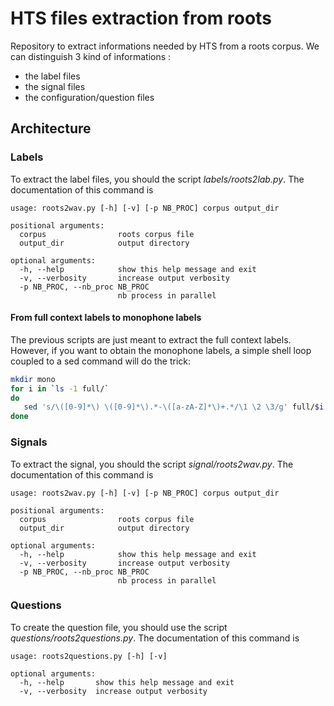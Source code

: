 
# HTS files extraction from roots  #

Repository to extract informations needed by HTS from a roots corpus. We can distinguish 3 kind of
informations :
 - the label files
 - the signal files
 - the configuration/question files

## Architecture ##
### Labels ###
To extract the label files, you should the script *labels/roots2lab.py*. The documentation of this
command is
```
usage: roots2wav.py [-h] [-v] [-p NB_PROC] corpus output_dir

positional arguments:
  corpus                roots corpus file
  output_dir            output directory

optional arguments:
  -h, --help            show this help message and exit
  -v, --verbosity       increase output verbosity
  -p NB_PROC, --nb_proc NB_PROC
                        nb process in parallel
```

#### From full context labels to monophone labels ####

The previous scripts are just meant to extract the full context labels. However, if you want to
obtain the monophone labels, a simple shell loop coupled to a sed command will do the trick:

```sh
mkdir mono
for i in `ls -1 full/`
do
   sed 's/\([0-9]*\) \([0-9]*\).*-\([a-zA-Z]*\)+.*/\1 \2 \3/g' full/$i > mono/$i
done
```

### Signals ###
To extract the signal, you should the script *signal/roots2wav.py*. The documentation of this
command is

```
usage: roots2wav.py [-h] [-v] [-p NB_PROC] corpus output_dir

positional arguments:
  corpus                roots corpus file
  output_dir            output directory

optional arguments:
  -h, --help            show this help message and exit
  -v, --verbosity       increase output verbosity
  -p NB_PROC, --nb_proc NB_PROC
                        nb process in parallel
```

### Questions ###
To create the question file, you should use the script *questions/roots2questions.py*. The
documentation of this command is

```
usage: roots2questions.py [-h] [-v]

optional arguments:
  -h, --help       show this help message and exit
  -v, --verbosity  increase output verbosity

```
